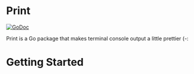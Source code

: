# Print

[![GoDoc](https://img.shields.io/badge/api-reference-blue.svg?style=flat-square)](https://pkg.go.dev/github.com/tidwall/pretty) 

Print is a Go package that makes terminal console output a little prettier  (-:

Getting Started
===============